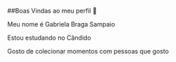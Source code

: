 ##Boas Vindas ao meu perfil 🧡 

Meu nome é Gabriela Braga Sampaio

Estou estudando no Cândido 

Gosto de colecionar momentos com pessoas que gosto
